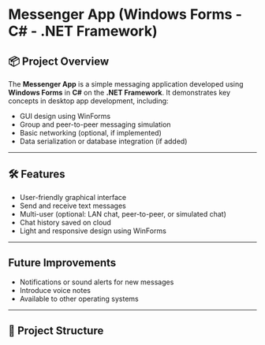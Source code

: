# Messenger App (Windows Forms - C# - .NET Framework)

## 📦 Project Overview

The **Messenger App** is a simple messaging application developed using **Windows Forms** in **C#** on the **.NET Framework**. It demonstrates key concepts in desktop app development, including:
- GUI design using WinForms
- Group and peer-to-peer messaging simulation
- Basic networking (optional, if implemented)
- Data serialization or database integration (if added)

---

## 🛠️ Features

- User-friendly graphical interface
- Send and receive text messages
- Multi-user (optional: LAN chat, peer-to-peer, or simulated chat)
- Chat history saved on cloud
- Light and responsive design using WinForms

---

## Future Improvements

- Notifications or sound alerts for new messages
- Introduce voice notes
- Available to other operating systems

---

## 📁 Project Structure

